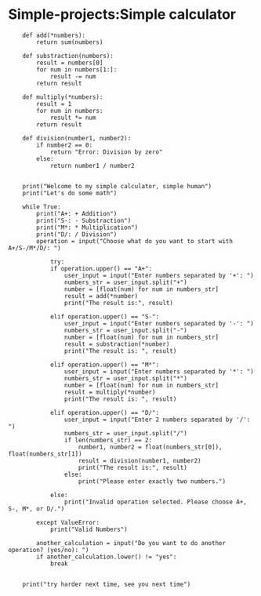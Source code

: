 # Simple-projects:Simple calculator
        def add(*numbers):
            return sum(numbers)
        
        def substraction(numbers):
            result = numbers[0]
            for num in numbers[1:]:
                result -= num
            return result
        
        def multiply(*numbers):
            result = 1
            for num in numbers:
                result *= num
            return result
        
        def division(number1, number2):
            if number2 == 0:
                return "Error: Division by zero"
            else:
                return number1 / number2
        
        
        print("Welcome to my simple calculator, simple human")
        print("Let's do some math")
        
        while True:
            print("A+: + Addition")
            print("S-: - Substraction")
            print("M*: * Multiplication")
            print("D/: / Division")
            operation = input("Choose what do you want to start with A+/S-/M*/D/: ")
        
                try: 
                if operation.upper() == "A+":
                    user_input = input("Enter numbers separated by '+': ")
                    numbers_str = user_input.split("+")
                    number = [float(num) for num in numbers_str]
                    result = add(*number)
                    print("The result is:", result)
        
                elif operation.upper() == "S-":
                    user_input = input("Enter numbers separated by '-': ")
                    numbers_str = user_input.split("-")
                    number = [float(num) for num in numbers_str]
                    result = substraction(*number)
                    print("The result is: ", result)

                elif operation.upper() == "M*":
                    user_input = input("Enter numbers separated by '*': ")
                    numbers_str = user_input.split("*")
                    number = [float(num) for num in numbers_str]
                    result = multiply(*number)
                    print("The result is: ", result)
        
                elif operation.upper() == "D/":
                    user_input = input("Enter 2 numbers separated by '/': ")
                    numbers_str = user_input.split("/")
                    if len(numbers_str) == 2:
                        number1, number2 = float(numbers_str[0]), float(numbers_str[1])
                        result = division(number1, number2)
                        print("The result is:", result)
                    else:
                        print("Please enter exactly two numbers.")    
        
                else:
                    print("Invalid operation selected. Please choose A+, S-, M*, or D/.")

            except ValueError:
                print("Valid Numbers")

            another_calculation = input("Do you want to do another operation? (yes/no): ")
            if another_calculation.lower() != "yes":
                break


        print("try harder next time, see you next time")




        

    





        
    
